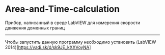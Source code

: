 # Area-and-Time-calculation
Прибор, написанный в среде LabVIEW для измерения скорости движения доменных границ
___________

Чтобы запустить данную программу необходимо установить (LabVIEW 2014)[https://yadi.sk/d/sk9JE_kXXVoyNA]
